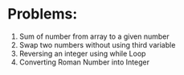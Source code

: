 # Problems:

1. Sum of number from array to a given number 
2. Swap two numbers without using third variable
3. Reversing an integer using while Loop
4. Converting Roman Number into Integer